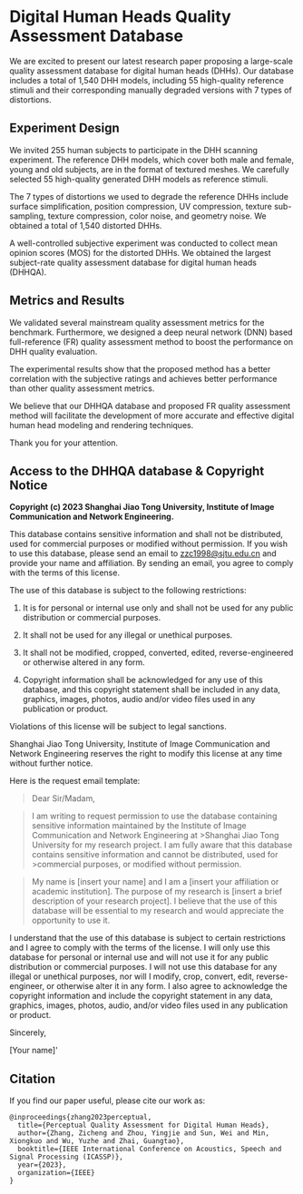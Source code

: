 # Digital Human Heads Quality Assessment Database

We are excited to present our latest research paper proposing a large-scale quality assessment database for digital human heads (DHHs). Our database includes a total of 1,540 DHH models, including 55 high-quality reference stimuli and their corresponding manually degraded versions with 7 types of distortions.

## Experiment Design

We invited 255 human subjects to participate in the DHH scanning experiment. The reference DHH models, which cover both male and female, young and old subjects, are in the format of textured meshes. We carefully selected 55 high-quality generated DHH models as reference stimuli.

The 7 types of distortions we used to degrade the reference DHHs include surface simplification, position compression, UV compression, texture sub-sampling, texture compression, color noise, and geometry noise. We obtained a total of 1,540 distorted DHHs.

A well-controlled subjective experiment was conducted to collect mean opinion scores (MOS) for the distorted DHHs. We obtained the largest subject-rate quality assessment database for digital human heads (DHHQA).

## Metrics and Results

We validated several mainstream quality assessment metrics for the benchmark. Furthermore, we designed a deep neural network (DNN) based full-reference (FR) quality assessment method to boost the performance on DHH quality evaluation.

The experimental results show that the proposed method has a better correlation with the subjective ratings and achieves better performance than other quality assessment metrics.

We believe that our DHHQA database and proposed FR quality assessment method will facilitate the development of more accurate and effective digital human head modeling and rendering techniques.

Thank you for your attention.

## Access to the DHHQA database \& Copyright Notice
**Copyright (c) 2023 Shanghai Jiao Tong University, Institute of Image Communication and Network Engineering.**

This database contains sensitive information and shall not be distributed, used for commercial purposes or modified without permission. If you wish to use this database, please send an email to zzc1998@sjtu.edu.cn and provide your name and affiliation. By sending an email, you agree to comply with the terms of this license.

The use of this database is subject to the following restrictions:

1. It is for personal or internal use only and shall not be used for any public distribution or commercial purposes.

2. It shall not be used for any illegal or unethical purposes.

3. It shall not be modified, cropped, converted, edited, reverse-engineered or otherwise altered in any form.

4. Copyright information shall be acknowledged for any use of this database, and this copyright statement shall be included in any data, graphics, images, photos, audio and/or video files used in any publication or product.

Violations of this license will be subject to legal sanctions.

Shanghai Jiao Tong University, Institute of Image Communication and Network Engineering reserves the right to modify this license at any time without further notice.

Here is the request email template:

>Dear Sir/Madam,

>I am writing to request permission to use the database containing sensitive information maintained by the Institute of Image Communication and Network Engineering at >Shanghai Jiao Tong University for my research project. I am fully aware that this database contains sensitive information and cannot be distributed, used for >commercial purposes, or modified without permission.

>My name is [insert your name] and I am a [insert your affiliation or academic institution]. The purpose of my research is [insert a brief description of your research project]. I believe that the use of this database will be essential to my research and would appreciate the opportunity to use it.

I understand that the use of this database is subject to certain restrictions and I agree to comply with the terms of the license. I will only use this database for personal or internal use and will not use it for any public distribution or commercial purposes. I will not use this database for any illegal or unethical purposes, nor will I modify, crop, convert, edit, reverse-engineer, or otherwise alter it in any form. I also agree to acknowledge the copyright information and include the copyright statement in any data, graphics, images, photos, audio, and/or video files used in any publication or product.

Sincerely,

[Your name]'

## Citation
If you find our paper useful, please cite our work as:
```
@inproceedings{zhang2023perceptual,
  title={Perceptual Quality Assessment for Digital Human Heads},
  author={Zhang, Zicheng and Zhou, Yingjie and Sun, Wei and Min, Xiongkuo and Wu, Yuzhe and Zhai, Guangtao},
  booktitle={IEEE International Conference on Acoustics, Speech and Signal Processing (ICASSP)},
  year={2023},
  organization={IEEE}
}
```
